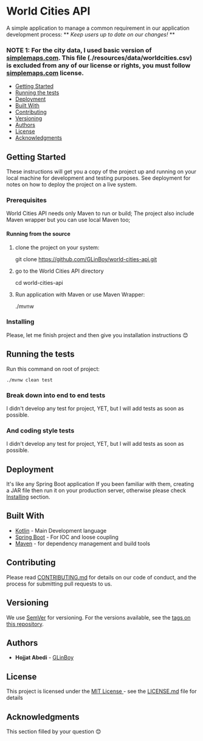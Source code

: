 # World Cities API

A simple application to manage a common requirement in our application development process: ** *Keep users up to date on our changes!* **

### NOTE 1: For the city data, I used basic version of [simplemaps.com](https://simplemaps.com/data/world-cities). This file (./resources/data/worldcities.csv) is excluded from any of our license or rights, you must follow [simplemaps.com](https://simplemaps.com/data/world-cities) license.

- [Getting Started](#getting-started)
- [Running the tests](#running-the-tests)
- [Deployment](#deployment)
- [Built With](#built-with)
- [Contributing](#contributing)
- [Versioning](#versioning)
- [Authors](#authors)
- [License](#license)
- [Acknowledgments](#acknowledgments)

## Getting Started

These instructions will get you a copy of the project up and running on your local machine for development and testing purposes. See deployment for notes on how to deploy the project on a live system.

### Prerequisites

World Cities API needs only Maven to run or build; The project also include Maven wrapper but you can use local Maven too;

#### Running from the source

1. clone the project on your system:

   git clone https://github.com/GLinBoy/world-cities-api.git

2. go to the World Cities API directory

   cd world-cities-api

3. Run application with Maven or use Maven Wrapper:

   ./mvnw

### Installing

Please, let me finish project and then give you installation instructions 😊

## Running the tests

Run this command on root of project:

    ./mvnw clean test

### Break down into end to end tests

I didn't develop any test for project, YET, but I will add tests as soon as possible.

### And coding style tests

I didn't develop any test for project, YET, but I will add tests as soon as possible.

## Deployment

It's like any Spring Boot application If you been familiar with them, creating a JAR file then run it on your production server, otherwise please check [Installing](#installing) section.

## Built With

- [Kotlin](https://kotlinlang.org/) - Main Development language
- [Spring Boot](https://spring.io/projects/spring-boot) - For IOC and loose coupling
- [Maven](https://maven.org/) - for dependency management and build tools

## Contributing

Please read [CONTRIBUTING.md](CONTRIBUTING.md) for details on our code
of conduct, and the process for submitting pull requests to us.

## Versioning

We use [SemVer](http://semver.org/) for versioning. For the versions
available, see the [tags on this repository](https://github.com/PurpleBooth/a-good-readme-template/tags).

## Authors

- **Hojjat Abedi** - [GLinBoy](https://github.com/GLinBoy)


## License

This project is licensed under the [MIT License ](https://opensource.org/licenses/MIT) - see the [LICENSE.md](LICENSE.md) file for
details

## Acknowledgments

This section filled by your question 😊

